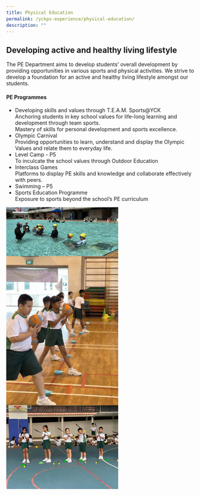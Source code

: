 ```yaml
---
title: Physical Education
permalink: /yckps-experience/physical-education/
description: ""
---
```

## Developing active and healthy living lifestyle

The PE Department aims to develop students’ overall development by providing opportunities in various sports and physical activities.  We strive to develop a foundation for an active and healthy living lifestyle amongst our students.

#### PE Programmes

- Developing skills and values through T.E.A.M. Sports@YCK
<br>Anchoring students in key school values for life-long learning and development through team sports.
<br>Mastery of skills for personal development and sports excellence.
- Olympic Carnival
<br> Providing opportunities to learn, understand and display the Olympic Values and relate them to everyday life.
- Level Camp - P5
<br> To inculcate the school values through Outdoor Education
- Interclass Games
<br>Platforms to display PE skills and knowledge and collaborate effectively with peers.
- Swimming – P5
- Sports Education Programme
<br> Exposure to sports beyond the school’s PE curriculum

<img src="/images/2023/PE/pe5%20-%20lovino%20villasin%20cruz.jpg" style="width:300px;height:auto;" align="center">
<br>
<img src="/images/2023/PE/pe6%20-%20lovino%20villasin%20cruz.jpg" style="width:300px;height:auto;" align="center">
<br>
<img src="/images/2023/PE/pe7%20-%20lovino%20villasin%20cruz.jpg" style="width:300px;height:auto;" align="center">